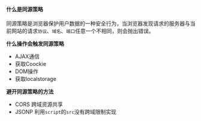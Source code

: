 #### 什么是同源策略
同源策略是浏览器保护用户数据的一种安全行为，当浏览器发现请求的服务器与当前网站的请求`协议`、`域名`、`端口`任意一个不相同，则会抛出错误。

**什么操作会触发同源策略**

- AJAX通信
- 获取Coockie
- DOM操作
- 获取localstorage

**避开同源策略的方法**

- CORS 跨域资源共享
- JSONP 利用`script`的`src`没有跨域限制实现
